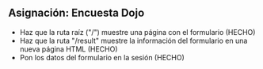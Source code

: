 ## Asignación: Encuesta Dojo
- Haz que la ruta raíz ("/") muestre una página con el formulario (HECHO)
- Haz que la ruta "/result" muestre la información del formulario en una nueva página HTML (HECHO)
- Pon los datos del formulario en la sesión (HECHO)
